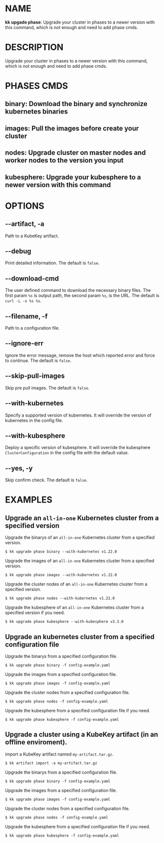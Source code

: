 # NAME
**kk upgade phase**: Upgrade your cluster in phases to a newer version with this command, which is not enough and need to add phase cmds.

# DESCRIPTION
Upgrade your cluster in phases to a newer version with this command,  which is not enough and need to add phase cmds.

# PHASES CMDS
## **binary**: Download the binary and synchronize kubernetes binaries

## **images**: Pull the images before create your cluster

## **nodes**: Upgrade cluster on master nodes and worker nodes to the version you input

## **kubesphere**: Upgrade your kubesphere to a newer version with this command

# OPTIONS

## **--artifact, -a**
Path to a KubeKey artifact.

## **--debug**
Print detailed information. The default is `false`.

## **--download-cmd**
The user defined command to download the necessary binary files. The first param `%s` is output path, the second param `%s`, is the URL. The default is `curl -L -o %s %s`.

## **--filename, -f**
Path to a configuration file.

## **--ignore-err**
Ignore the error message, remove the host which reported error and force to continue. The default is `false`.

## **--skip-pull-images**
Skip pre pull images. The default is `false`.

## **--with-kubernetes**
Specify a supported version of kubernetes. It will override the version of kubernetes in the config file.

## **--with-kubesphere**
Deploy a specific version of kubesphere. It will override the kubesphere `ClusterConfiguration` in the config file with the default value.

## **--yes, -y**
Skip confirm check. The default is `false`.

# EXAMPLES
## Upgrade an `all-in-one` Kubernetes cluster from a specified version
Upgrade the binarys of an `all-in-one` Kubernetes cluster from a specified version.
```
$ kk upgrade phase binary --with-kubernetes v1.22.0
```
Upgrade the images of an `all-in-one` Kubernetes cluster from a specified version.
```
$ kk upgrade phase images --with-kubernetes v1.22.0
```
Upgrade the cluster nodes of an `all-in-one` Kubernetes cluster from a specified version.
```
$ kk upgrade phase nodes --with-kubernetes v1.22.0
```
Upgrade the kubesphere of an `all-in-one` Kubernetes cluster from a specified version if you need.
```
$ kk upgrade phase kubesphere --with-kubesphere v3.3.0
```
## Upgrade an kubernetes cluster from a specified configuration file
Upgrade the binarys from a specified configuration file.
```
$ kk upgrade phase binary -f config-example.yaml
```
Upgrade the images from a specified configuration file.
```
$ kk upgrade phase images -f config-example.yaml
```
Upgrade the cluster nodes from a specified configuration file.
```
$ kk upgrade phase nodes -f config-example.yaml
```
Upgrade the kubesphere from a specified configuration file if you need.
```
$ kk upgrade phase kubesphere -f config-example.yaml
```
## Upgrade a cluster using a KubeKey artifact (in an offline enviroment).
import a KubeKey artifact named `my-artifact.tar.gz`.
```
$ kk artifact import -a my-artifact.tar.gz
```
Upgrade the binarys from a specified configuration file.
```
$ kk upgrade phase binary -f config-example.yaml
```
Upgrade the images from a specified configuration file.
```
$ kk upgrade phase images -f config-example.yaml
```
Upgrade the cluster nodes from a specified configuration file.
```
$ kk upgrade phase nodes -f config-example.yaml
```
Upgrade the kubesphere from a specified configuration file if you need.
```
$ kk upgrade phase kubesphere -f config-example.yaml
```